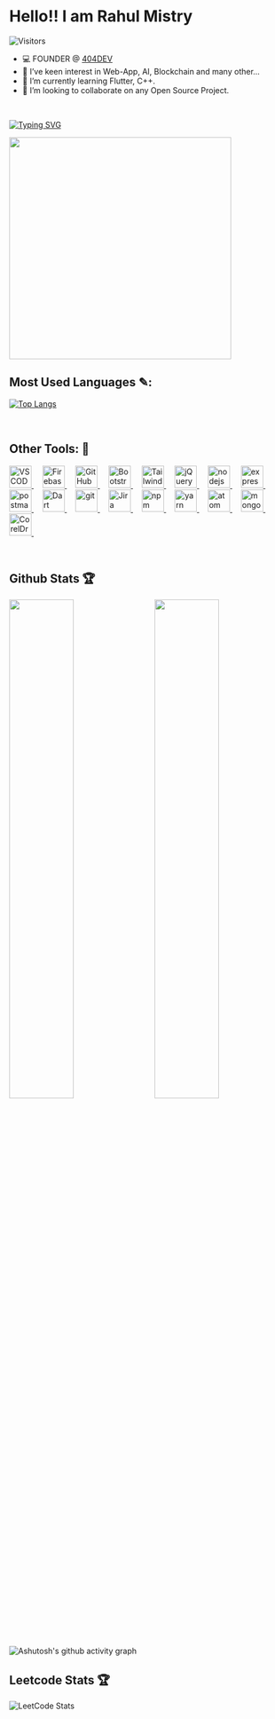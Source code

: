 
<div class="Box mt-4" >
  <div class="Box-body p-4">
       <h1>Hello!! I am Rahul Mistry</h1>
    <div class="d-flex flex-justify-between">
   
   
![Visitors](https://api.visitorbadge.io/api/visitors?path=https%3A%2F%2Fgithub.com%2Fiusenotepadonly%2Fiusenotepadonly&label=VISITORS&countColor=%23263759&labelStyle=upper)
<ul dir="auto">
<li><g-emoji class="g-emoji" alias="computer" fallback-src="https://github.githubassets.com/images/icons/emoji/unicode/1f4bb.png">💻</g-emoji> FOUNDER @ <a href="https://404dev.in" rel="nofollow"> 404DEV</a></li>
<li><g-emoji class="g-emoji" alias="eyes" fallback-src="https://github.githubassets.com/images/icons/emoji/unicode/1f440.png">👀</g-emoji> I’ve keen interest in Web-App, AI, Blockchain and many other...</li>
<li><g-emoji class="g-emoji" alias="seedling" fallback-src="https://github.githubassets.com/images/icons/emoji/unicode/1f331.png">🌱</g-emoji> I’m currently learning Flutter, C++.</li>
<li><g-emoji class="g-emoji" alias="revolving_hearts" fallback-src="https://github.githubassets.com/images/icons/emoji/unicode/1f49e.png">💞️</g-emoji> I’m looking to collaborate on any Open Source Project.</li>
</ul>
<br>

[![Typing SVG](https://readme-typing-svg.demolab.com?font=Fira+Code&pause=1000&color=3FB4FF&width=435&lines=C+%2F+C%2B%2B;PYTHON;JAVASCRIPT;MERN;RUBY;LARAVEL;SQL+%2F+PL+SQL;CORE+JAVA;PHP;THREE.JS)](https://git.io/typing-svg)

<img align="center" width="400" src="mygif.gif">

## Most Used Languages ✎: 


[![Top Langs](https://github-readme-stats.vercel.app/api/top-langs/?username=iusenotepadonly&theme=react)](https://github.com/iusenotepadonly/github-readme-stats)

<br>

## Other Tools:  🔧

<p align="left">
    <a href="https://code.visualstudio.com/" target="_blank" rel="noreferrer">  <img src="https://www.vectorlogo.zone/logos/visualstudio_code/visualstudio_code-icon.svg" alt="VSCODE" width="40" height="40"/> </a> &nbsp; &nbsp;
    <a href="https://firebase.google.com/" target="_blank" rel="noreferrer">  <img src="https://www.vectorlogo.zone/logos/firebase/firebase-icon.svg" alt="Firebase" width="40" height="40"/> </a> &nbsp; &nbsp;
    <a href="https://github.com/" target="_blank" rel="noreferrer">  <img src="https://www.vectorlogo.zone/logos/github/github-icon.svg" alt="GitHub" width="40" height="40"/> </a> &nbsp; &nbsp;
    <a href="https://getbootstrap.com/" target="_blank" rel="noreferrer"> <img src="https://www.vectorlogo.zone/logos/getbootstrap/getbootstrap-icon.svg" alt="Bootstrap" width="40" height="40"/> </a> &nbsp; &nbsp;
    <a href="https://tailwindui.com/" target="_blank" rel="noreferrer"> <img src="https://www.vectorlogo.zone/logos/tailwindcss/tailwindcss-icon.svg" alt="Tailwind" width="40" height="40"/> </a> &nbsp; &nbsp;
    <a href="https://jquery.com/" target="_blank" rel="noreferrer"> <img src="https://www.vectorlogo.zone/logos/jquery/jquery-icon.svg" alt="jQuery" width="40" height="40"/> </a> &nbsp; &nbsp;
    <a href="https://nodejs.org" target="_blank" rel="noreferrer"> <img src="https://www.vectorlogo.zone/logos/nodejs/nodejs-icon.svg" alt="nodejs" width="40" height="40"/> </a> &nbsp; &nbsp;
    <a href="https://expressjs.com" target="_blank" rel="noreferrer"> <img src="https://svgshare.com/i/r5K.svg" alt="express" width="40" height="40"/> </a> &nbsp; &nbsp;
    <a href="https://postman.com" target="_blank" rel="noreferrer"> <img src="https://www.vectorlogo.zone/logos/getpostman/getpostman-icon.svg" alt="postman" width="40" height="40"/> </a> &nbsp; &nbsp;
  <a href="https://dart.dev/" target="_blank" rel="noreferrer"> <img src="https://www.vectorlogo.zone/logos/dartlang/dartlang-icon.svg" alt="Dart" width="40" height="40"/> </a> &nbsp; &nbsp;
    <a href="https://git-scm.com/" target="_blank" rel="noreferrer"> <img src="https://www.vectorlogo.zone/logos/git-scm/git-scm-icon.svg" alt="git" width="40" height="40"/> </a> &nbsp; &nbsp;
   <a href="https://www.atlassian.com/software/jira" target="_blank" rel="noreferrer"> <img src="https://www.vectorlogo.zone/logos/atlassian_jira/atlassian_jira-icon.svg" alt="Jira" width="40" height="40"/> </a> &nbsp; &nbsp;
    <a href="https://www.npmjs.com/" target="_blank" rel="noreferrer"> <img src="https://www.vectorlogo.zone/logos/npmjs/npmjs-icon.svg" alt="npm" width="40" height="40"/> </a> &nbsp; &nbsp;
    <a href="https://yarnpkg.com/" target="_blank" rel="noreferrer"> <img src="https://www.vectorlogo.zone/logos/yarnpkg/yarnpkg-icon.svg" alt="yarn" width="40" height="40"/> </a> &nbsp; &nbsp;
    <a href="https://atom.io/" target="_blank" rel="noreferrer"> <img src="https://www.vectorlogo.zone/logos/atom_io/atom_io-icon.svg" alt="atom" width="40" height="40"/> </a> &nbsp; &nbsp;
    <a href="https://www.mongodb.com/atlas/database/" target="_blank" rel="noreferrer"> <img src="https://www.vectorlogo.zone/logos/mongodb/mongodb-icon.svg" alt="mongodb" width="40" height="40"/> </a> &nbsp; &nbsp;
   <a href="https://www.coreldraw.com/en/" target="_blank" rel="noreferrer"> <img src="https://svgshare.com/i/r4y.svg" alt="CorelDraw" width="40" height="40"/> </a> &nbsp; &nbsp;
</p>

<br>

 
## Github Stats 🏆

<img  src="https://github-readme-stats.vercel.app/api?username=iusenotepadonly&count_private=true&show_icons=true&theme=gotham" width="48%" align="right" >
<img  src="https://github-readme-streak-stats.herokuapp.com/?user=iusenotepadonly&theme=gotham" width="48%" >
<br>

<!-- ![github graph](https://activity-graph.herokuapp.com/graph?username=iusenotepadonly&theme=gotham&area=true) -->
![Ashutosh's github activity graph](https://github-readme-activity-graph.cyclic.app/graph?username=iusenotepadonly&theme=gotham&area=true)





## Leetcode Stats 🏆

![LeetCode Stats](https://leetcard.jacoblin.cool/_rahulmistry?theme=nord&font=Ubuntu%20Mono&ext=heatmap)

<br>
